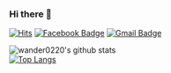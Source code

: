 ### Hi there 👋

<div>
	
  [![Hits](https://hits.seeyoufarm.com/api/count/incr/badge.svg?url=https%3A%2F%2Fgithub.com%2Fwander0220)](https://hits.seeyoufarm.com) [![Facebook Badge](https://img.shields.io/badge/facebook-1877f2?style=flat-square&logo=facebook&logoColor=white&link=https://www.facebook.com/ksh0713/)](https://www.facebook.com/ksh0713/) [![Gmail Badge](https://img.shields.io/badge/Gmail-d14836?style=flat-square&logo=Gmail&logoColor=white&link=mailto:s2018s26@e-mirim.hs.kr)](mailto:s2018s26@e-mirim.hs.kr)
</div>

<!--
**wander0220/wander0220** is a ✨ _special_ ✨ repository because its `README.md` (this file) appears on your GitHub profile.

Here are some ideas to get you started:

- 🔭 I’m currently working on ...
- 🌱 I’m currently learning ...
- 👯 I’m looking to collaborate on ...
- 🤔 I’m looking for help with ...
- 💬 Ask me about ...
- 📫 How to reach me: ...
- 😄 Pronouns: ...
- ⚡ Fun fact: ...
-->


![wander0220's github stats](https://github-readme-stats.vercel.app/api?username=wander0220&show_icons=true)
<br>
[![Top Langs](https://github-readme-stats.vercel.app/api/top-langs/?username=wander0220&layout=compact)](https://github.com/wander0220/github-readme-stats)
